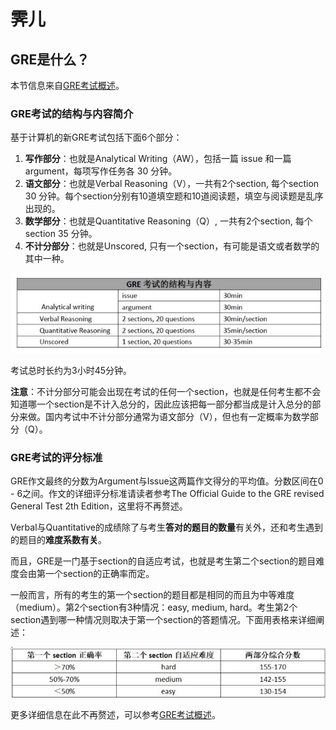 # 霁儿

## GRE是什么？

本节信息来自[GRE考试概述](https://zhuanlan.zhihu.com/p/30611376)。

### **GRE考试的结构与内容简介**

基于计算机的新GRE考试包括下面6个部分：

1. **写作部分**：也就是Analytical Writing（AW），包括一篇 issue 和一篇 argument，每项写作任务各 30 分钟。
2. **语文部分**：也就是Verbal Reasoning（V），一共有2个section, 每个section 30 分钟。每个section分别有10道填空题和10道阅读题，填空与阅读题是乱序出现的。
3. **数学部分**：也就是Quantitative Reasoning（Q）, 一共有2个section, 每个section 35 分钟。
4. **不计分部分**：也就是Unscored, 只有一个section，有可能是语文或者数学的其中一种。

![](../../../../../.gitbook/assets/gre.jpg) 

考试总时长约为3小时45分钟。

**注意**：不计分部分可能会出现在考试的任何一个section，也就是任何考生都不会知道哪一个section是不计入总分的，因此应该把每一部分都当成是计入总分的部分来做。国内考试中不计分部分通常为语文部分（V），但也有一定概率为数学部分（Q）。

### **GRE考试的评分标准**

GRE作文最终的分数为Argument与Issue这两篇作文得分的平均值。分数区间在0 - 6之间。作文的详细评分标准请读者参考The Official Guide to the GRE revised General Test 2th Edition，这里将不再赘述。

Verbal与Quantitative的成绩除了与考生**答对的题目的数量**有关外，还和考生遇到的题目的**难度系数有关**。

而且，GRE是一门基于section的自适应考试，也就是考生第二个section的题目难度会由第一个section的正确率而定。

一般而言，所有的考生的第一个section的题目都是相同的而且为中等难度（medium）。第2个section有3种情况：easy, medium, hard。考生第2个section遇到哪一种情况则取决于第一个section的答题情况。下面用表格来详细阐述：

![](../../../../../.gitbook/assets/greadaptive.jpg)

 更多详细信息在此不再赘述，可以参考[GRE考试概述](https://zhuanlan.zhihu.com/p/30611376)。



